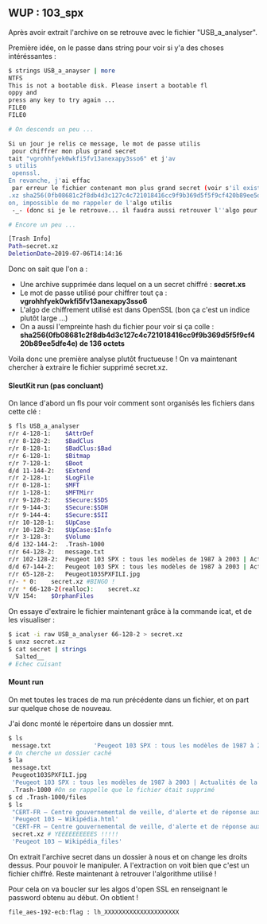 ## WUP : 103_spx 

Après avoir extrait l'archive on se retrouve avec le fichier "USB_a_analyser".  

Première idée, on le passe dans string pour voir si y'a des choses intéréssantes :

```bash
$ strings USB_a_anayser | more
NTFS
This is not a bootable disk. Please insert a bootable fl
oppy and
press any key to try again ...
FILE0
FILE0

# On descends un peu ... 

Si un jour je relis ce message, le mot de passe utilis
 pour chiffrer mon plus grand secret
tait "vgrohhfyek0wkfi5fv13anexapy3sso6" et j'av
s utilis
 openssl.
En revanche, j'ai effac
 par erreur le fichier contenant mon plus grand secret (voir s'il existe des techniques de la mort pour le retrouver mon fichier secret
.xz sha256(0fb08681c2f8db4d3c127c4c721018416cc9f9b369d5f5f9cf420b89ee5dfe4e) de 136 octets) et de toute fa
on, impossible de me rappeler de l'algo utilis
 -_- (donc si je le retrouve... il faudra aussi retrouver l''algo pour utiliser ce mot de passe).

# Encore un peu ...

[Trash Info]
Path=secret.xz
DeletionDate=2019-07-06T14:14:16
```

Donc on sait que l'on a :  
* Une archive supprimée dans lequel on a un secret chiffré : **secret.xs**
* Le mot de passe utilisé pour chiffrer tout ça : **vgrohhfyek0wkfi5fv13anexapy3sso6**
* L'algo de chiffrement utilisé est dans OpenSSL (bon ça c'est un indice plutôt large ...)
* On a aussi l'empreinte hash du fichier pour voir si ça colle : **sha256(0fb08681c2f8db4d3c127c4c721018416cc9f9b369d5f5f9cf420b89ee5dfe4e) de 136 octets**

Voila donc une première analyse plutôt fructueuse ! On va maintenant chercher à extraire le fichier supprimé secret.xz.

#### SleutKit run (pas concluant)

On lance d'abord un fls pour voir comment sont organisés les fichiers dans cette clé :
```bash
$ fls USB_a_analyser
r/r 4-128-1:	$AttrDef
r/r 8-128-2:	$BadClus
r/r 8-128-1:	$BadClus:$Bad
r/r 6-128-1:	$Bitmap
r/r 7-128-1:	$Boot
d/d 11-144-2:	$Extend
r/r 2-128-1:	$LogFile
r/r 0-128-1:	$MFT
r/r 1-128-1:	$MFTMirr
r/r 9-128-2:	$Secure:$SDS
r/r 9-144-3:	$Secure:$SDH
r/r 9-144-4:	$Secure:$SII
r/r 10-128-1:	$UpCase
r/r 10-128-2:	$UpCase:$Info
r/r 3-128-3:	$Volume
d/d 132-144-2:	.Trash-1000
r/r 64-128-2:	message.txt
r/r 102-128-2:	Peugeot 103 SPX : tous les modèles de 1987 à 2003 | Actualités de la mobylette par Mobylette Mag.html
d/d 67-144-2:	Peugeot 103 SPX : tous les modèles de 1987 à 2003 | Actualités de la mobylette par Mobylette Mag_files
r/r 65-128-2:	Peugeot103SPXFILI.jpg
r/- * 0:	secret.xz #BINGO !
r/r * 66-128-2(realloc):	secret.xz
V/V 154:	$OrphanFiles
```

On essaye d'extraire le fichier maintenant grâce à la commande icat, et de les visualiser :

```bash
$ icat -i raw USB_a_analyser 66-128-2 > secret.xz
$ unxz secret.xz
$ cat secret | strings 
  Salted__
# Echec cuisant
```
#### Mount run

On met toutes les traces de ma run précédente dans un fichier, et on part sur quelque chose de nouveau.  

J'ai donc monté le répertoire dans un dossier mnt.  

```bash
$ ls
 message.txt            'Peugeot 103 SPX : tous les modèles de 1987 à 2003 | Actualités de la mobylette par Mobylette Mag_files' Peugeot103SPXFILI.jpg  'Peugeot 103 SPX : tous les modèles de 1987 à 2003 | Actualités de la mobylette par Mobylette Mag.html'
# On cherche un dossier caché 
$ la
 message.txt 
 Peugeot103SPXFILI.jpg 
 'Peugeot 103 SPX : tous les modèles de 1987 à 2003 | Actualités de la mobylette par Mobylette Mag_files' 'Peugeot 103 SPX : tous les modèles de 1987 à 2003 | Actualités de la mobylette par Mobylette Mag.html'
 .Trash-1000 #On se rappelle que le fichier était supprimé
$ cd .Trash-1000/files
$ ls
 "CERT-FR – Centre gouvernemental de veille, d'alerte et de réponse aux attaques informatiques_files"  
 'Peugeot 103 — Wikipédia.html'
 "CERT-FR – Centre gouvernemental de veille, d'alerte et de réponse aux attaques informatiques.html"    
 secret.xz # YEEEEEEEEEES !!!!!
 'Peugeot 103 — Wikipédia_files'
```

On extrait l'archive secret dans un dossier à nous et on change les droits dessus. Pour pouvoir le manipuler. A l'extraction on voit bien que c'est un fichier chiffré. Reste maintenant à retrouver l'algorithme utilisé !  

Pour cela on va boucler sur les algos d'open SSL en renseignant le password obtenu au début. On obtient !

```bash
file_aes-192-ecb:flag : lh_XXXXXXXXXXXXXXXXXXXXX
```